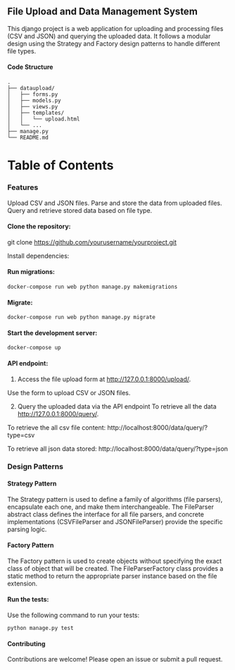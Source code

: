 ## File Upload and Data Management System
This django project is a web application for uploading and processing files (CSV and JSON) and querying the uploaded data. It follows a modular design using the Strategy and Factory design patterns to handle different file types.

#### Code Structure
```
.
├── dataupload/
│   ├── forms.py
│   ├── models.py
│   ├── views.py
│   ├── templates/
│   │   └── upload.html
│   └── ...
├── manage.py
└── README.md

```
# Table of Contents

### Features
Upload CSV and JSON files.
Parse and store the data from uploaded files.
Query and retrieve stored data based on file type.

#### Clone the repository:
git clone https://github.com/yourusername/yourproject.git

Install dependencies:

#### Run migrations:
```docker-compose run web python manage.py makemigrations```

####  Migrate:
```docker-compose run web python manage.py migrate```

####  Start the development server:
```docker-compose up```

####  API endpoint:

1. Access the file upload form at http://127.0.0.1:8000/upload/.

Use the form to upload CSV or JSON files.


2. Query the uploaded data via the API endpoint
To retrieve all the data http://127.0.0.1:8000/query/.

To retrieve the all csv file content: http://localhost:8000/data/query/?type=csv

To retrieve all json data stored: http://localhost:8000/data/query/?type=json

### Design Patterns
####  Strategy Pattern
The Strategy pattern is used to define a family of algorithms (file parsers), encapsulate each one, and make them interchangeable. The FileParser abstract class defines the interface for all file parsers, and concrete implementations (CSVFileParser and JSONFileParser) provide the specific parsing logic.

####  Factory Pattern
The Factory pattern is used to create objects without specifying the exact class of object that will be created. The FileParserFactory class provides a static method to return the appropriate parser instance based on the file extension.

#### Run the tests:
Use the following command to run your tests:

```python manage.py test```

#### Contributing
Contributions are welcome! Please open an issue or submit a pull request.